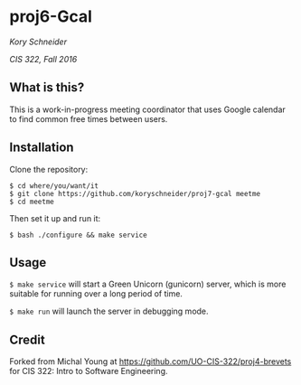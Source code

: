 # proj6-Gcal
_Kory Schneider_

_CIS 322, Fall 2016_

## What is this?
This is a work-in-progress meeting coordinator that uses Google calendar to find common free times between users.

## Installation
Clone the repository:

    $ cd where/you/want/it
    $ git clone https://github.com/koryschneider/proj7-gcal meetme
    $ cd meetme

Then set it up and run it:

    $ bash ./configure && make service


## Usage
`$ make service` will start a Green Unicorn (gunicorn) server, which is more suitable for running over a long period of time.

`$ make run` will launch the server in debugging mode.

## Credit

Forked from Michal Young at https://github.com/UO-CIS-322/proj4-brevets for CIS 322: Intro to Software Engineering.
